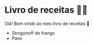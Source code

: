 # Livro de receitas :man_cook:

Olá! Bom vindo ao meu livro de receitas :wave:

- Strogonoff de frango
- Pave